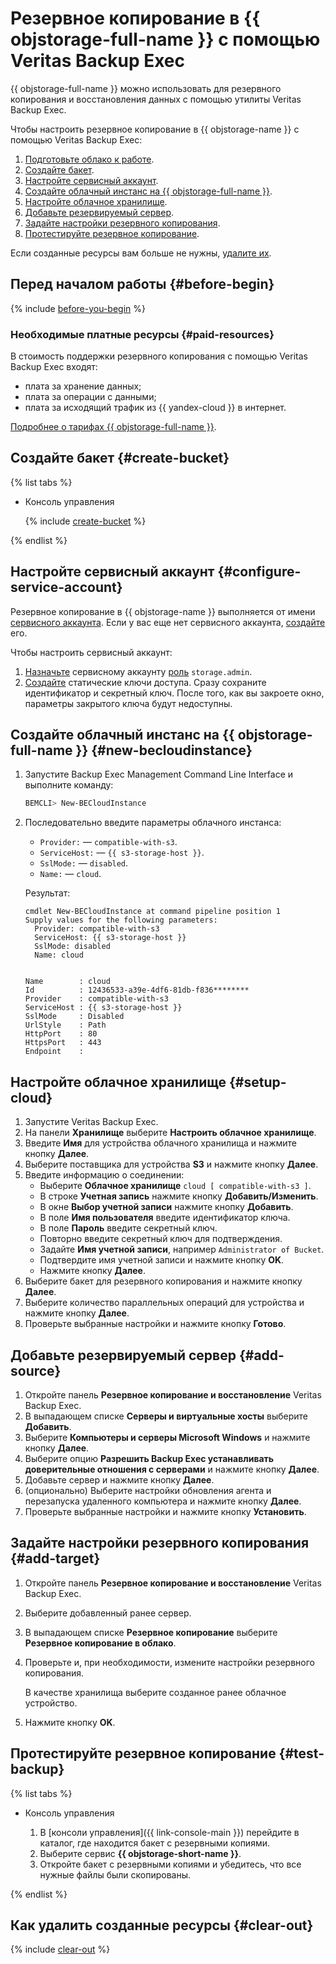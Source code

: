 # Резервное копирование в {{ objstorage-full-name }} с помощью Veritas Backup Exec

{{ objstorage-full-name }} можно использовать для резервного копирования и восстановления данных с помощью утилиты Veritas Backup Exec.

Чтобы настроить резервное копирование в {{ objstorage-name }} с помощью Veritas Backup Exec:

1. [Подготовьте облако к работе](#before-begin).
1. [Создайте бакет](#create-bucket).
1. [Настройте сервисный аккаунт](#configure-service-account).
1. [Создайте облачный инстанс на {{ objstorage-full-name }}](#new-becloudinstance).
1. [Настройте облачное хранилище](#setup-cloud).
1. [Добавьте резервируемый сервер](#add-source).
1. [Задайте настройки резервного копирования](#add-target).
1. [Протестируйте резервное копирование](#test-backup).

Если созданные ресурсы вам больше не нужны, [удалите их](#clear-out).

## Перед началом работы {#before-begin}

{% include [before-you-begin](../_tutorials_includes/before-you-begin.md) %}


### Необходимые платные ресурсы {#paid-resources}

В стоимость поддержки резервного копирования с помощью Veritas Backup Exec входят:

* плата за хранение данных;
* плата за операции с данными;
* плата за исходящий трафик из {{ yandex-cloud }} в интернет.

[Подробнее о тарифах {{ objstorage-full-name }}](../../storage/pricing.md#prices).


## Создайте бакет {#create-bucket}

{% list tabs %}

- Консоль управления

  {% include [create-bucket](../_tutorials_includes/create-public-bucket.md) %}

{% endlist %}

## Настройте сервисный аккаунт {#configure-service-account}

Резервное копирование в {{ objstorage-name }} выполняется от имени [сервисного аккаунта](../../iam/concepts/users/service-accounts.md). Если у вас еще нет сервисного аккаунта, [создайте](../../iam/operations/sa/create.md) его.

Чтобы настроить сервисный аккаунт:

1. [Назначьте](../../iam/operations/sa/assign-role-for-sa.md) сервисному аккаунту [роль](../../iam/concepts/access-control/roles.md#storage-admin) `storage.admin`.
1. [Создайте](../../iam/operations/sa/create-access-key.md) статические ключи доступа. Сразу сохраните идентификатор и секретный ключ. После того, как вы закроете окно, параметры закрытого ключа будут недоступны.

## Создайте облачный инстанс на {{ objstorage-full-name }} {#new-becloudinstance}

1. Запустите Backup Exec Management Command Line Interface и выполните команду:

    ```bash
    BEMCLI> New-BECloudInstance
    ```

1. Последовательно введите параметры облачного инстанса:
    * `Provider:` — `compatible-with-s3`.
    * `ServiceHost:` — `{{ s3-storage-host }}`.
    * `SslMode:` — `disabled`.
    * `Name:` — `cloud`.

    Результат:

    ```text
    cmdlet New-BECloudInstance at command pipeline position 1
    Supply values for the following parameters:
      Provider: compatible-with-s3
      ServiceHost: {{ s3-storage-host }}
      SslMode: disabled
      Name: cloud


    Name        : cloud
    Id          : 12436533-a39e-4df6-81db-f836********
    Provider    : compatible-with-s3
    ServiceHost : {{ s3-storage-host }}
    SslMode     : Disabled
    UrlStyle    : Path
    HttpPort    : 80
    HttpsPort   : 443
    Endpoint    :
    ```

## Настройте облачное хранилище {#setup-cloud}

1. Запустите Veritas Backup Exec.
1. На панели **Хранилище** выберите **Настроить облачное хранилище**.
1. Введите **Имя** для устройства облачного хранилища и нажмите кнопку **Далее**.
1. Выберите поставщика для устройства **S3** и нажмите кнопку **Далее**.
1. Введите информацию о соединении:
    * Выберите **Облачное хранилище** `cloud [ compatible-with-s3 ]`.
    * В строке **Учетная запись** нажмите кнопку **Добавить/Изменить**.
    * В окне **Выбор учетной записи** нажмите кнопку **Добавить**.
    * В поле **Имя пользователя** введите идентификатор ключа.
    * В поле **Пароль** введите секретный ключ.
    * Повторно введите секретный ключ для подтверждения.
    * Задайте **Имя учетной записи**, например `Administrator of Bucket`.
    * Подтвердите имя учетной записи и нажмите кнопку **OK**.
    * Нажмите кнопку **Далее**.
1. Выберите бакет для резервного копирования и нажмите кнопку **Далее**.
1. Выберите количество параллельных операций для устройства и нажмите кнопку **Далее**.
1. Проверьте выбранные настройки и нажмите кнопку **Готово**.

## Добавьте резервируемый сервер {#add-source}

1. Откройте панель **Резервное копирование и восстановление** Veritas Backup Exec.
1. В выпадающем списке **Серверы и виртуальные хосты** выберите **Добавить**.
1. Выберите **Компьютеры и серверы Microsoft Windows** и нажмите кнопку **Далее**.
1. Выберите опцию **Разрешить Backup Exec устанавливать доверительные отношения с серверами** и нажмите кнопку **Далее**.
1. Добавьте сервер и нажмите кнопку **Далее**.
1. (опционально) Выберите настройки обновления агента и перезапуска удаленного компьютера и нажмите кнопку **Далее**.
1. Проверьте выбранные настройки и нажмите кнопку **Установить**.

## Задайте настройки резервного копирования {#add-target}

1. Откройте панель **Резервное копирование и восстановление** Veritas Backup Exec.
1. Выберите добавленный ранее сервер.
1. В выпадающем списке **Резервное копирование** выберите **Резервное копирование в облако**.
1. Проверьте и, при необходимости, измените настройки резервного копирования.

   В качестве хранилища выберите созданное ранее облачное устройство.
1. Нажмите кнопку **OK**.

## Протестируйте резервное копирование {#test-backup}

{% list tabs %}

- Консоль управления

  1. В [консоли управления]({{ link-console-main }}) перейдите в каталог, где находится бакет с резервными копиями.
  1. Выберите сервис **{{ objstorage-short-name }}**.
  1. Откройте бакет с резервными копиями и убедитесь, что все нужные файлы были скопированы.

{% endlist %}

## Как удалить созданные ресурсы {#clear-out}

{% include [clear-out](../_tutorials_includes/storage-clear-out.md) %}
